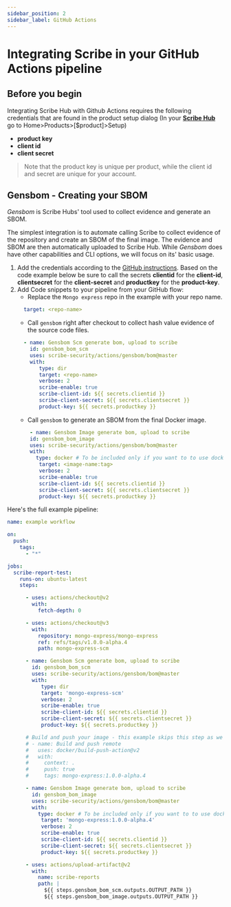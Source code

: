 ```yaml
---
sidebar_position: 2
sidebar_label: GitHub Actions
---
```


# Integrating Scribe in your GitHub Actions pipeline

## Before you begin

Integrating Scribe Hub with Github Actions requires the following credentials that are found in the product setup dialog (In your **[Scribe Hub](https://prod.hub.scribesecurity.com/ "Scribe Hub Link")** go to Home>Products>[$product]>Setup)

* **product key**
* **client id**
* **client secret**

>Note that the product key is unique per product, while the client id and secret are unique for your account.

## Gensbom - Creating your SBOM
*Gensbom* is Scribe Hubs' tool used to collect evidence and generate an SBOM.

The simplest integration is to automate calling Scribe to collect evidence of the repository and create an SBOM of the final image. The evidence and SBOM are then automatically uploaded to Scribe Hub. 
While *Gensbom* does have other capabilities and CLI options, we will focus on its' basic usage.


1. Add the credentials according to the [GitHub instructions](https://docs.github.com/en/actions/security-guides/encrypted-secrets/ "GitHub Instructions"). Based on the code example below be sure to call the secrets **clientid** for the **client-id**, **clientsecret** for the           **client-secret** and **productkey** for the **product-key**.
2. Add Code snippets to your pipeline from your GitHub flow:   
    * Replace the `Mongo express` repo in the example with your repo name.
    ```YAML
      target: <repo-name>
    ```
    * Call `gensbom` right after checkout to collect hash value evidence of the source code files.
    ```YAML
      - name: Gensbom Scm generate bom, upload to scribe
        id: gensbom_bom_scm
        uses: scribe-security/actions/gensbom/bom@master
        with:
           type: dir
           target: <repo-name>
           verbose: 2
           scribe-enable: true
           scribe-client-id: ${{ secrets.clientid }}
           scribe-client-secret: ${{ secrets.clientsecret }}
           product-key: ${{ secrets.productkey }}
    ```
    * Call `gensbom` to generate an SBOM from the final Docker image.
    ```YAML
        - name: Gensbom Image generate bom, upload to scribe
        id: gensbom_bom_image
        uses: scribe-security/actions/gensbom/bom@master
        with:
          type: docker # To be included only if you want to to use docker daemon to access the image (for example, creating your docker image locally)
           target: <image-name:tag>
           verbose: 2
           scribe-enable: true
           scribe-client-id: ${{ secrets.clientid }}
           scribe-client-secret: ${{ secrets.clientsecret }}
           product-key: ${{ secrets.productkey }}
    ```

Here's the full example pipeline:

```YAML
name: example workflow

on: 
  push:
    tags:
      - "*"

jobs:
  scribe-report-test:
    runs-on: ubuntu-latest
    steps:

      - uses: actions/checkout@v2
        with:
          fetch-depth: 0

      - uses: actions/checkout@v3
        with:
          repository: mongo-express/mongo-express
          ref: refs/tags/v1.0.0-alpha.4
          path: mongo-express-scm

      - name: Gensbom Scm generate bom, upload to scribe
        id: gensbom_bom_scm
        uses: scribe-security/actions/gensbom/bom@master
        with:
           type: dir
           target: 'mongo-express-scm'
           verbose: 2
           scribe-enable: true
           scribe-client-id: ${{ secrets.clientid }}
           scribe-client-secret: ${{ secrets.clientsecret }}
           product-key: ${{ secrets.productkey }}

      # Build and push your image - this example skips this step as we're using the published mongo express.
      # - name: Build and push remote
      #   uses: docker/build-push-action@v2
      #   with:
      #     context: .
      #     push: true 
      #     tags: mongo-express:1.0.0-alpha.4

      - name: Gensbom Image generate bom, upload to scribe
        id: gensbom_bom_image
        uses: scribe-security/actions/gensbom/bom@master
        with:
          type: docker # To be included only if you want to to use docker daemon to access the image (for example, creating your docker image locally)
           target: 'mongo-express:1.0.0-alpha.4'
           verbose: 2
           scribe-enable: true
           scribe-client-id: ${{ secrets.clientid }}
           scribe-client-secret: ${{ secrets.clientsecret }}
           product-key: ${{ secrets.productkey }}

      - uses: actions/upload-artifact@v2
        with:
          name: scribe-reports
          path: |
            ${{ steps.gensbom_bom_scm.outputs.OUTPUT_PATH }}
            ${{ steps.gensbom_bom_image.outputs.OUTPUT_PATH }}
```
